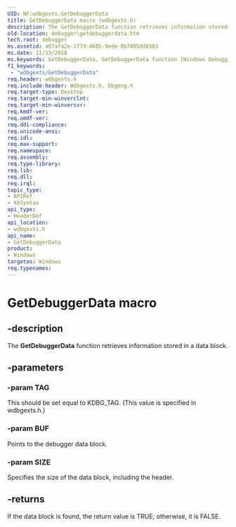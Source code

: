 ```yaml
---
UID: NF:wdbgexts.GetDebuggerData
title: GetDebuggerData macro (wdbgexts.h)
description: The GetDebuggerData function retrieves information stored in a data block.
old-location: debugger\getdebuggerdata.htm
tech.root: debugger
ms.assetid: a07afa2e-1f7d-4685-9ede-8b7805dd6583
ms.date: 11/13/2018
ms.keywords: GetDebuggerData, GetDebuggerData function [Windows Debugging], WdbgExts_Ref_a9b54b49-d8ac-4bee-a837-3986a250403a.xml, debugger.getdebuggerdata, wdbgexts/GetDebuggerData
f1_keywords:
 - "wdbgexts/GetDebuggerData"
req.header: wdbgexts.h
req.include-header: Wdbgexts.h, Dbgeng.h
req.target-type: Desktop
req.target-min-winverclnt: 
req.target-min-winversvr: 
req.kmdf-ver: 
req.umdf-ver: 
req.ddi-compliance: 
req.unicode-ansi: 
req.idl: 
req.max-support: 
req.namespace: 
req.assembly: 
req.type-library: 
req.lib: 
req.dll: 
req.irql: 
topic_type:
- APIRef
- kbSyntax
api_type:
- HeaderDef
api_location:
- wdbgexts.h
api_name:
- GetDebuggerData
product:
- Windows
targetos: Windows
req.typenames: 
---
```


# GetDebuggerData macro


## -description


The <b>GetDebuggerData</b> function retrieves information stored in a data block.


## -parameters




### -param TAG

<p>This should be set equal to KDBG_TAG. (This value is specified in wdbgexts.h.)</p>


### -param BUF

<p>Points to the debugger data block.</p>


### -param SIZE

<p>Specifies the size of the data block, including the header.</p>

## -returns

If the data block is found, the return value is TRUE; otherwise, it is FALSE.





